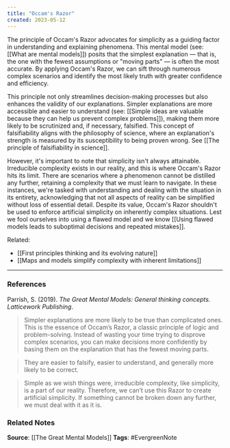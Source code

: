 ```yaml
---
title: "Occam's Razor"
created: 2023-05-12
---
```


The principle of Occam's Razor advocates for simplicity as a guiding factor in understanding and explaining phenomena. This mental model (see: [[What are mental models]]) posits that the simplest explanation — that is, the one with the fewest assumptions or "moving parts" — is often the most accurate. By applying Occam's Razor, we can sift through numerous complex scenarios and identify the most likely truth with greater confidence and efficiency.

This principle not only streamlines decision-making processes but also enhances the validity of our explanations. Simpler explanations are more accessible and easier to understand (see: [[Simple ideas are valuable because they can help us prevent complex problems]]), making them more likely to be scrutinized and, if necessary, falsified. This concept of falsifiability aligns with the philosophy of science, where an explanation's strength is measured by its susceptibility to being proven wrong. See [[The principle of falsifiability in science]].

However, it's important to note that simplicity isn't always attainable. Irreducible complexity exists in our reality, and this is where Occam's Razor hits its limit. There are scenarios where a phenomenon cannot be distilled any further, retaining a complexity that we must learn to navigate. In these instances, we're tasked with understanding and dealing with the situation in its entirety, acknowledging that not all aspects of reality can be simplified without loss of essential detail. Despite its value, Occam's Razor shouldn't be used to enforce artificial simplicity on inherently complex situations. Lest we fool ourselves into using a flawed model and we know [[Using flawed models leads to suboptimal decisions and repeated mistakes]].

Related:
- [[First principles thinking and its evolving nature]]
- [[Maps and models simplify complexity with inherent limitations]]

---
### References

Parrish, S. (2019). _The Great Mental Models: General thinking concepts. Latticework Publishing_.

> Simpler explanations are more likely to be true than complicated ones. This is the essence of Occam’s Razor, a classic principle of logic and problem-solving. Instead of wasting your time trying to disprove complex scenarios, you can make decisions more confidently by basing them on the explanation that has the fewest moving parts. 

> They are easier to falsify, easier to understand, and generally more likely to be correct.

> Simple as we wish things were, irreducible complexity, like simplicity, is a part of our reality. Therefore, we can’t use this Razor to create artificial simplicity. If something cannot be broken down any further, we must deal with it as it is. 

### Related Notes
**Source**: [[The Great Mental Models]]
**Tags**: #EvergreenNote
